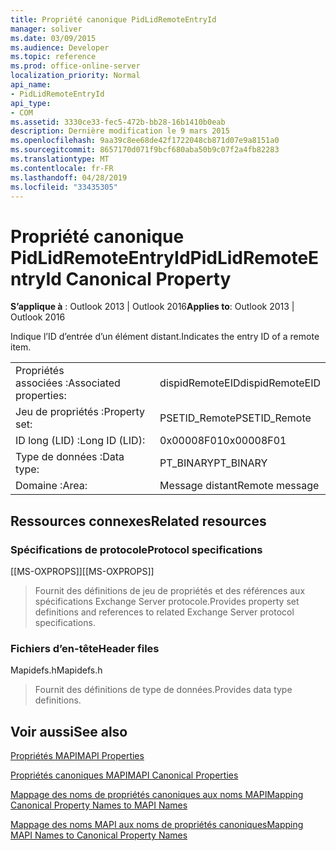 ```yaml
---
title: Propriété canonique PidLidRemoteEntryId
manager: soliver
ms.date: 03/09/2015
ms.audience: Developer
ms.topic: reference
ms.prod: office-online-server
localization_priority: Normal
api_name:
- PidLidRemoteEntryId
api_type:
- COM
ms.assetid: 3330ce33-fec5-472b-bb28-16b1410b0eab
description: Dernière modification le 9 mars 2015
ms.openlocfilehash: 9aa39c8ee68de42f1722048cb871d07e9a8151a0
ms.sourcegitcommit: 8657170d071f9bcf680aba50b9c07f2a4fb82283
ms.translationtype: MT
ms.contentlocale: fr-FR
ms.lasthandoff: 04/28/2019
ms.locfileid: "33435305"
---
```

# <a name="pidlidremoteentryid-canonical-property"></a><span data-ttu-id="63092-103">Propriété canonique PidLidRemoteEntryId</span><span class="sxs-lookup"><span data-stu-id="63092-103">PidLidRemoteEntryId Canonical Property</span></span>

  
  
<span data-ttu-id="63092-104">**S’applique à** : Outlook 2013 | Outlook 2016</span><span class="sxs-lookup"><span data-stu-id="63092-104">**Applies to**: Outlook 2013 | Outlook 2016</span></span> 
  
<span data-ttu-id="63092-105">Indique l’ID d’entrée d’un élément distant.</span><span class="sxs-lookup"><span data-stu-id="63092-105">Indicates the entry ID of a remote item.</span></span>
  
|||
|:-----|:-----|
|<span data-ttu-id="63092-106">Propriétés associées :</span><span class="sxs-lookup"><span data-stu-id="63092-106">Associated properties:</span></span>  <br/> |<span data-ttu-id="63092-107">dispidRemoteEID</span><span class="sxs-lookup"><span data-stu-id="63092-107">dispidRemoteEID</span></span>  <br/> |
|<span data-ttu-id="63092-108">Jeu de propriétés :</span><span class="sxs-lookup"><span data-stu-id="63092-108">Property set:</span></span>  <br/> |<span data-ttu-id="63092-109">PSETID_Remote</span><span class="sxs-lookup"><span data-stu-id="63092-109">PSETID_Remote</span></span>  <br/> |
|<span data-ttu-id="63092-110">ID long (LID) :</span><span class="sxs-lookup"><span data-stu-id="63092-110">Long ID (LID):</span></span>  <br/> |<span data-ttu-id="63092-111">0x00008F01</span><span class="sxs-lookup"><span data-stu-id="63092-111">0x00008F01</span></span>  <br/> |
|<span data-ttu-id="63092-112">Type de données :</span><span class="sxs-lookup"><span data-stu-id="63092-112">Data type:</span></span>  <br/> |<span data-ttu-id="63092-113">PT_BINARY</span><span class="sxs-lookup"><span data-stu-id="63092-113">PT_BINARY</span></span>  <br/> |
|<span data-ttu-id="63092-114">Domaine :</span><span class="sxs-lookup"><span data-stu-id="63092-114">Area:</span></span>  <br/> |<span data-ttu-id="63092-115">Message distant</span><span class="sxs-lookup"><span data-stu-id="63092-115">Remote message</span></span>  <br/> |
   
## <a name="related-resources"></a><span data-ttu-id="63092-116">Ressources connexes</span><span class="sxs-lookup"><span data-stu-id="63092-116">Related resources</span></span>

### <a name="protocol-specifications"></a><span data-ttu-id="63092-117">Spécifications de protocole</span><span class="sxs-lookup"><span data-stu-id="63092-117">Protocol specifications</span></span>

<span data-ttu-id="63092-118">[[MS-OXPROPS]]</span><span class="sxs-lookup"><span data-stu-id="63092-118">[[MS-OXPROPS]]</span></span> 
  
> <span data-ttu-id="63092-119">Fournit des définitions de jeu de propriétés et des références aux spécifications Exchange Server protocole.</span><span class="sxs-lookup"><span data-stu-id="63092-119">Provides property set definitions and references to related Exchange Server protocol specifications.</span></span>
    
### <a name="header-files"></a><span data-ttu-id="63092-120">Fichiers d’en-tête</span><span class="sxs-lookup"><span data-stu-id="63092-120">Header files</span></span>

<span data-ttu-id="63092-121">Mapidefs.h</span><span class="sxs-lookup"><span data-stu-id="63092-121">Mapidefs.h</span></span>
  
> <span data-ttu-id="63092-122">Fournit des définitions de type de données.</span><span class="sxs-lookup"><span data-stu-id="63092-122">Provides data type definitions.</span></span>
    
## <a name="see-also"></a><span data-ttu-id="63092-123">Voir aussi</span><span class="sxs-lookup"><span data-stu-id="63092-123">See also</span></span>



[<span data-ttu-id="63092-124">Propriétés MAPI</span><span class="sxs-lookup"><span data-stu-id="63092-124">MAPI Properties</span></span>](mapi-properties.md)
  
[<span data-ttu-id="63092-125">Propriétés canoniques MAPI</span><span class="sxs-lookup"><span data-stu-id="63092-125">MAPI Canonical Properties</span></span>](mapi-canonical-properties.md)
  
[<span data-ttu-id="63092-126">Mappage des noms de propriétés canoniques aux noms MAPI</span><span class="sxs-lookup"><span data-stu-id="63092-126">Mapping Canonical Property Names to MAPI Names</span></span>](mapping-canonical-property-names-to-mapi-names.md)
  
[<span data-ttu-id="63092-127">Mappage des noms MAPI aux noms de propriétés canoniques</span><span class="sxs-lookup"><span data-stu-id="63092-127">Mapping MAPI Names to Canonical Property Names</span></span>](mapping-mapi-names-to-canonical-property-names.md)

